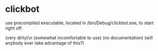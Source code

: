 # clickbot

use precompiled executable, located in /bin/Debug/clickbot.exe, to start right off.

(very dirty)\n
(somewhat incomfortable to use)
(no documentation)
(will anybody ever take advantage of this?)
